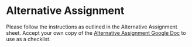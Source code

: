# Alternative Assignment

Please follow the instructions as outlined in the Alternative Assignment sheet. Accept your own copy of the [Alternative Assignment Google Doc](https://docs.google.com/document/d/1J0DSsu3Km2T-Z-byUpb77PHJMcIHue9LCpbFIrxmpcY/copy) to use as a checklist.
